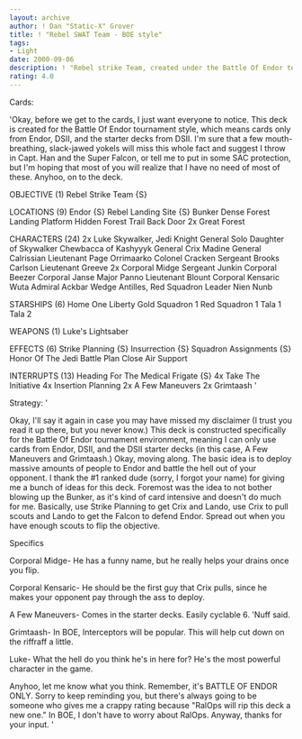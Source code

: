 ```yaml
---
layout: archive
author: ! Dan "Static-X" Grover
title: ! "Rebel SWAT Team - BOE style"
tags:
- Light
date: 2000-09-06
description: ! "Rebel strike Team, created under the Battle Of Endor tournament rules."
rating: 4.0
---
```

Cards: 

'Okay, before we get to the cards, I just want everyone to notice. This deck is created for the Battle Of Endor tournament style, which means cards only from Endor, DSII, and the starter decks from DSII. I'm sure that a few mouth-breathing, slack-jawed yokels will miss this whole fact and suggest I throw in Capt. Han and the Super Falcon, or tell me to put in some SAC protection, but I'm hoping that most of you will realize that I have no need of most of these. Anyhoo, on to the deck.

OBJECTIVE (1)
Rebel Strike Team {S}

LOCATIONS (9)
Endor {S}
Rebel Landing Site {S}
Bunker
Dense Forest
Landing Platform
Hidden Forest Trail
Back Door
2x Great Forest

CHARACTERS (24)
2x Luke Skywalker, Jedi Knight
General Solo
Daughter of Skywalker
Chewbacca of Kashyyyk
General Crix Madine
General Calrissian
Lieutenant Page
Orrimaarko
Colonel Cracken
Sergeant Brooks Carlson
Lieutenant Greeve
2x Corporal Midge
Sergeant Junkin
Corporal Beezer
Corporal Janse
Major Panno
Lieutenant Blount
Corporal Kensaric
Wuta
Admiral Ackbar
Wedge Antilles, Red Squadron Leader
Nien Nunb

STARSHIPS (6)
Home One
Liberty
Gold Squadron 1
Red Squadron 1
Tala 1
Tala 2

WEAPONS (1)
Luke's Lightsaber

EFFECTS (6)
Strike Planning {S}
Insurrection {S}
Squadron Assignments {S}
Honor Of The Jedi
Battle Plan
Close Air Support

INTERRUPTS (13)
Heading For The Medical Frigate {S}
4x Take The Initiative
4x Insertion Planning
2x A Few Maneuvers
2x Grimtaash
'

Strategy: '

Okay, I'll say it again in case you may have missed my disclaimer (I trust you read it up there, but you never know.) This deck is constructed specifically for the Battle Of Endor tournament environment, meaning I can only use cards from Endor, DSII, and the DSII starter decks (in this case, A Few Maneuvers and Grimtaash.) Okay, moving along. The basic idea is to deploy massive amounts of people to Endor and battle the hell out of your opponent. I thank the #1 ranked dude (sorry, I forgot your name) for giving me a bunch of ideas for this deck. Foremost was the idea to not bother blowing up the Bunker, as it's kind of card intensive and doesn't do much for me. Basically, use Strike Planning to get Crix and Lando, use Crix to pull scouts and Lando to get the Falcon to defend Endor. Spread out when you have enough scouts to flip the objective.

Specifics

Corporal Midge- He has a funny name, but he really helps your drains once you flip.

Corporal Kensaric- He should be the first guy that Crix pulls, since he makes your opponent pay through the ass to deploy.

A Few Maneuvers- Comes in the starter decks. Easily cyclable 6. 'Nuff said.

Grimtaash- In BOE, Interceptors will be popular. This will help cut down on the riffraff a little.

Luke- What the hell do you think he's in here for? He's the most powerful character in the game.

Anyhoo, let me know what you think. Remember, it's BATTLE OF ENDOR ONLY. Sorry to keep reminding you, but there's always going to be someone who gives me a crappy rating because "RalOps will rip this deck a new one." In BOE, I don't have to worry about RalOps. Anyway, thanks for your input. '